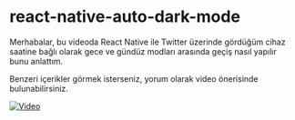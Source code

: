 # react-native-auto-dark-mode

Merhabalar, bu videoda React Native ile Twitter üzerinde gördüğüm cihaz saatine bağlı olarak gece ve gündüz modları arasında geçiş nasıl yapılır bunu anlattım.

Benzeri içerikler görmek isterseniz, yorum olarak video önerisinde bulunabilirsiniz.

[![Video](https://img.youtube.com/vi/VID/0.jpg)](https://www.youtube.com/watch?v=yfHBjKvD5_c)